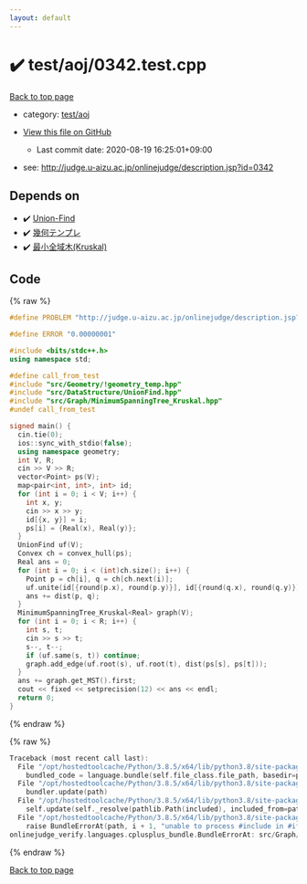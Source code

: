 ```yaml
---
layout: default
---
```


<!-- mathjax config similar to math.stackexchange -->
<script type="text/javascript" async
  src="https://cdnjs.cloudflare.com/ajax/libs/mathjax/2.7.5/MathJax.js?config=TeX-MML-AM_CHTML">
</script>
<script type="text/x-mathjax-config">
  MathJax.Hub.Config({
    TeX: { equationNumbers: { autoNumber: "AMS" }},
    tex2jax: {
      inlineMath: [ ['$','$'] ],
      processEscapes: true
    },
    "HTML-CSS": { matchFontHeight: false },
    displayAlign: "left",
    displayIndent: "2em"
  });
</script>

<script type="text/javascript" src="https://cdnjs.cloudflare.com/ajax/libs/jquery/3.4.1/jquery.min.js"></script>
<script src="https://cdn.jsdelivr.net/npm/jquery-balloon-js@1.1.2/jquery.balloon.min.js" integrity="sha256-ZEYs9VrgAeNuPvs15E39OsyOJaIkXEEt10fzxJ20+2I=" crossorigin="anonymous"></script>
<script type="text/javascript" src="../../../assets/js/copy-button.js"></script>
<link rel="stylesheet" href="../../../assets/css/copy-button.css" />


# :heavy_check_mark: test/aoj/0342.test.cpp

<a href="../../../index.html">Back to top page</a>

* category: <a href="../../../index.html#0d0c91c0cca30af9c1c9faef0cf04aa9">test/aoj</a>
* <a href="{{ site.github.repository_url }}/blob/master/test/aoj/0342.test.cpp">View this file on GitHub</a>
    - Last commit date: 2020-08-19 16:25:01+09:00


* see: <a href="http://judge.u-aizu.ac.jp/onlinejudge/description.jsp?id=0342">http://judge.u-aizu.ac.jp/onlinejudge/description.jsp?id=0342</a>


## Depends on

* :heavy_check_mark: <a href="../../../library/src/DataStructure/UnionFind.hpp.html">Union-Find</a>
* :heavy_check_mark: <a href="../../../library/src/Geometry/!geometry_temp.hpp.html">幾何テンプレ</a>
* :heavy_check_mark: <a href="../../../library/src/Graph/MinimumSpanningTree_Kruskal.hpp.html">最小全域木(Kruskal)</a>


## Code

<a id="unbundled"></a>
{% raw %}
```cpp
#define PROBLEM "http://judge.u-aizu.ac.jp/onlinejudge/description.jsp?id=0342"

#define ERROR "0.00000001"

#include <bits/stdc++.h>
using namespace std;

#define call_from_test
#include "src/Geometry/!geometry_temp.hpp"
#include "src/DataStructure/UnionFind.hpp"
#include "src/Graph/MinimumSpanningTree_Kruskal.hpp"
#undef call_from_test

signed main() {
  cin.tie(0);
  ios::sync_with_stdio(false);
  using namespace geometry;
  int V, R;
  cin >> V >> R;
  vector<Point> ps(V);
  map<pair<int, int>, int> id;
  for (int i = 0; i < V; i++) {
    int x, y;
    cin >> x >> y;
    id[{x, y}] = i;
    ps[i] = {Real(x), Real(y)};
  }
  UnionFind uf(V);
  Convex ch = convex_hull(ps);
  Real ans = 0;
  for (int i = 0; i < (int)ch.size(); i++) {
    Point p = ch[i], q = ch[ch.next(i)];
    uf.unite(id[{round(p.x), round(p.y)}], id[{round(q.x), round(q.y)}]);
    ans += dist(p, q);
  }
  MinimumSpanningTree_Kruskal<Real> graph(V);
  for (int i = 0; i < R; i++) {
    int s, t;
    cin >> s >> t;
    s--, t--;
    if (uf.same(s, t)) continue;
    graph.add_edge(uf.root(s), uf.root(t), dist(ps[s], ps[t]));
  }
  ans += graph.get_MST().first;
  cout << fixed << setprecision(12) << ans << endl;
  return 0;
}
```
{% endraw %}

<a id="bundled"></a>
{% raw %}
```cpp
Traceback (most recent call last):
  File "/opt/hostedtoolcache/Python/3.8.5/x64/lib/python3.8/site-packages/onlinejudge_verify/docs.py", line 349, in write_contents
    bundled_code = language.bundle(self.file_class.file_path, basedir=pathlib.Path.cwd())
  File "/opt/hostedtoolcache/Python/3.8.5/x64/lib/python3.8/site-packages/onlinejudge_verify/languages/cplusplus.py", line 185, in bundle
    bundler.update(path)
  File "/opt/hostedtoolcache/Python/3.8.5/x64/lib/python3.8/site-packages/onlinejudge_verify/languages/cplusplus_bundle.py", line 399, in update
    self.update(self._resolve(pathlib.Path(included), included_from=path))
  File "/opt/hostedtoolcache/Python/3.8.5/x64/lib/python3.8/site-packages/onlinejudge_verify/languages/cplusplus_bundle.py", line 398, in update
    raise BundleErrorAt(path, i + 1, "unable to process #include in #if / #ifdef / #ifndef other than include guards")
onlinejudge_verify.languages.cplusplus_bundle.BundleErrorAt: src/Graph/MinimumSpanningTree_Kruskal.hpp: line 13: unable to process #include in #if / #ifdef / #ifndef other than include guards

```
{% endraw %}

<a href="../../../index.html">Back to top page</a>

